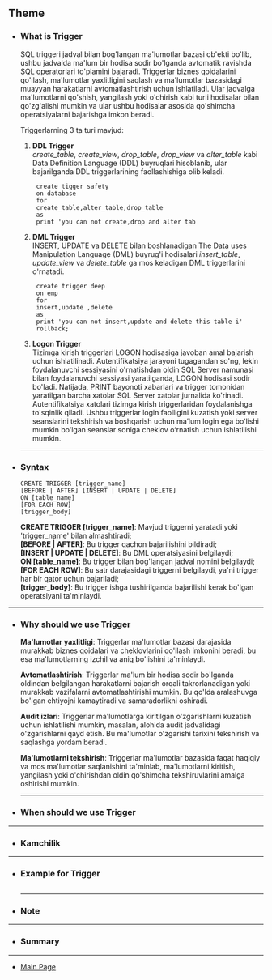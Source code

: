 ## Theme

- ### What is Trigger

  SQL triggeri jadval bilan bog'langan ma'lumotlar bazasi ob'ekti bo'lib, ushbu jadvalda ma'lum bir hodisa sodir bo'lganda avtomatik ravishda SQL operatorlari to'plamini bajaradi. Triggerlar biznes qoidalarini qo'llash, ma'lumotlar yaxlitligini saqlash va ma'lumotlar bazasidagi muayyan harakatlarni avtomatlashtirish uchun ishlatiladi. Ular jadvalga ma'lumotlarni qo'shish, yangilash yoki o'chirish kabi turli hodisalar bilan qo'zg'alishi mumkin va ular ushbu hodisalar asosida qo'shimcha operatsiyalarni bajarishga imkon beradi.

  Triggerlarning 3 ta turi mavjud:

  1. **DDL Trigger**<br>
     _create_table_, _create_view_, _drop_table_, _drop_view_ va _alter_table_ kabi Data Definition Language (DDL) buyruqlari hisoblanib, ular bajarilganda DDL triggerlarining faollashishiga olib keladi.

     ```
      create tigger safety
      on database
      for
      create_table,alter_table,drop_table
      as
      print 'you can not create,drop and alter tab
     ```

  2. **DML Trigger**<br>
     INSERT, UPDATE va DELETE bilan boshlanadigan The Data uses Manipulation Language (DML) buyrug'i hodisalari _insert_table_, _update_view_ va _delete_table_ ga mos keladigan DML triggerlarini o'rnatadi.

     ```
      create trigger deep
      on emp
      for
      insert,update ,delete
      as
      print 'you can not insert,update and delete this table i'
      rollback;
     ```

  3. **Logon Trigger**<br>
     Tizimga kirish triggerlari LOGON hodisasiga javoban amal bajarish uchun ishlatilinadi. Autentifikatsiya jarayoni tugagandan so'ng, lekin foydalanuvchi sessiyasini o'rnatishdan oldin SQL Server namunasi bilan foydalanuvchi sessiyasi yaratilganda, LOGON hodisasi sodir bo'ladi. Natijada, PRINT bayonoti xabarlari va trigger tomonidan yaratilgan barcha xatolar SQL Server xatolar jurnalida ko'rinadi. Autentifikatsiya xatolari tizimga kirish triggerlaridan foydalanishga to'sqinlik qiladi. Ushbu triggerlar login faolligini kuzatish yoki server seanslarini tekshirish va boshqarish uchun maʼlum login ega boʻlishi mumkin boʻlgan seanslar soniga cheklov oʻrnatish uchun ishlatilishi mumkin.

  <hr>

- ### Syntax

  ```
  CREATE TRIGGER [trigger_name]
  [BEFORE | AFTER] [INSERT | UPDATE | DELETE]
  ON [table_name]
  [FOR EACH ROW]
  [trigger_body]
  ```

  **CREATE TRIGGER [trigger_name]**: Mavjud triggerni yaratadi yoki 'trigger_name' bilan almashtiradi;<br>
  **[BEFORE | AFTER]**: Bu trigger qachon bajarilishini bildiradi;<br>
  **[INSERT | UPDATE | DELETE]**: Bu DML operatsiyasini belgilaydi;<br>
  **ON [table_name]**: Bu trigger bilan bog'langan jadval nomini belgilaydi;<br>
  **[FOR EACH ROW]**: Bu satr darajasidagi triggerni belgilaydi, ya'ni trigger har bir qator uchun bajariladi;<br>
  **[trigger_body]**: Bu trigger ishga tushirilganda bajarilishi kerak bo'lgan operatsiyani ta'minlaydi.

<hr>

- ### Why should we use Trigger

  **Ma'lumotlar yaxlitligi**: Triggerlar ma'lumotlar bazasi darajasida murakkab biznes qoidalari va cheklovlarini qo'llash imkonini beradi, bu esa ma'lumotlarning izchil va aniq bo'lishini ta'minlaydi.

  **Avtomatlashtirish**: Triggerlar ma'lum bir hodisa sodir bo'lganda oldindan belgilangan harakatlarni bajarish orqali takrorlanadigan yoki murakkab vazifalarni avtomatlashtirishi mumkin. Bu qo'lda aralashuvga bo'lgan ehtiyojni kamaytiradi va samaradorlikni oshiradi.

  **Audit izlari**: Triggerlar ma'lumotlarga kiritilgan o'zgarishlarni kuzatish uchun ishlatilishi mumkin, masalan, alohida audit jadvalidagi o'zgarishlarni qayd etish. Bu ma'lumotlar o'zgarishi tarixini tekshirish va saqlashga yordam beradi.

  **Ma'lumotlarni tekshirish**: Triggerlar ma'lumotlar bazasida faqat haqiqiy va mos ma'lumotlar saqlanishini ta'minlab, ma'lumotlarni kiritish, yangilash yoki o'chirishdan oldin qo'shimcha tekshiruvlarini amalga oshirishi mumkin.
  <hr>

- ### When should we use Trigger

<hr>

- ### Kamchilik

<hr>

- ### Example for Trigger

  ```

  ```

  <hr>

- ### Note

<hr>

- ### Summary

<hr>

- [Main Page](https://github.com/Al1yev/my-wiki/tree/main)

